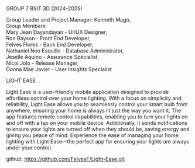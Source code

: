 GROUP 7
BSIT 3D (2024-2025)

Group Leader and Project Manager: Kenneth Mago,        
Group Members:    
  Mary Jean Dayandayan - UI/UX Designer,    
  Ron Bayson - Front End Developer,    
  Felves Flores - Back End Developer,    
  Nathaniel Neo Esquillo - Database Administrator,    
  Jeselle Aquino - Assurance Specialist,    
  Nicol Jolo - Release Manager,    
  Donna Mae Javier - User Insights Specialist    


LIGHT EASE

Light Ease is a user-friendly mobile application designed to provide effortless control over your home lighting. 
With a focus on simplicity and reliability, Light Ease allows you to seamlessly control your smart bulb from anywhere, ensuring your home is always lit just the way you want it. 
The app features remote control capabilities, enabling you to turn your lights on and off with a tap on your mobile device. 
Additionally, it sends notifications to ensure your lights are turned off when they should be, saving energy and giving you peace of mind. 
Experience the ease of managing your home lighting with Light Ease—the perfect app for ensuring your lights are always under your control.

github:
https://github.com/FelvesF/Light-Ease.git
